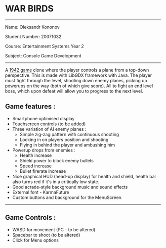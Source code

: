 # WAR BIRDS
---

Name: Oleksandr Kononov 

Student Number: 20071032 

Course: Entertainment Systems Year 2 

Subject: Console Game Development

---

A [1942 game](https://en.wikipedia.org/wiki/1942_(video_game)) clone where the player controls a plane from a top-down perspective. This is made with LibGDX framework with Java. The player must fight through the level, shooting down enemy planes, picking up powerups on the way (both of which give score). All to fight an end level boss, which upon defeat will allow you to progress to the next level.

## Game features : 

+ Smartphone optimised display
+ Touchscreen controls (to be added)
+ Three variation of AI enemy planes : 
    + Simple zig-zag pattern with continuous shooting
    + Locking in on players position and shooting
    + Flying in behind the player and ambushing him
+ Powerup drops from enemies : 
    + Health increase
    + Shield power to block enemy bullets
    + Speed increase
    + Bullet firerate increase
+ Nice graphical HUD (head-up display) for health and shield, health bar also turns red if it's in a critically low state.
+ Good acrade-style background music and sound effects
+ External font - KarmaFuture
+ Custom buttons and background for the MenuScreen.


---

## Game Controls : 
+ WASD for movement (PC - to be altered)
+ Spacebar to shoot (to be altered)
+ Click for Menu options
